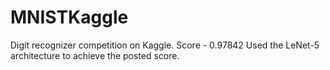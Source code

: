 # MNISTKaggle
Digit recognizer competition on Kaggle. Score - 0.97842
Used the LeNet-5 architecture to achieve the posted score.
